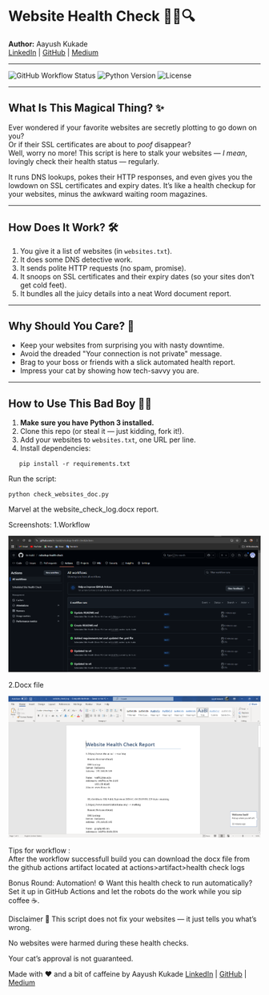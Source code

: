# Website Health Check 🕵️‍♂️🔍

**Author:** Aayush Kukade  
[LinkedIn](https://www.linkedin.com/in/aayushkukade/) | [GitHub](https://github.com/its-tsukii/) | [Medium](https://medium.com/@sroy10012001)

---

![GitHub Workflow Status](https://img.shields.io/github/actions/workflow/status/its-tsukii/nslookup-health-check/health-check.yml?branch=main)
![Python Version](https://img.shields.io/badge/python-3.8%2B-blue)
![License](https://img.shields.io/github/license/its-tsukii/nslookup-health-check)

---
## What Is This Magical Thing? ✨

Ever wondered if your favorite websites are secretly plotting to go down on you?  
Or if their SSL certificates are about to *poof* disappear?  
Well, worry no more! This script is here to stalk your websites  — *I mean*, lovingly check their health status — regularly.

It runs DNS lookups, pokes their HTTP responses, and even gives you the lowdown on SSL certificates and expiry dates. It’s like a health checkup for your websites, minus the awkward waiting room magazines.

---

## How Does It Work? 🛠️

1. You give it a list of websites (in `websites.txt`).  
2. It does some DNS detective work.  
3. It sends polite HTTP requests (no spam, promise).  
4. It snoops on SSL certificates and their expiry dates (so your sites don’t get cold feet).  
5. It bundles all the juicy details into a neat Word document report.  

---

## Why Should You Care? 🤔

- Keep your websites from surprising you with nasty downtime.  
- Avoid the dreaded "Your connection is not private" message.  
- Brag to your boss or friends with a slick automated health report.  
- Impress your cat by showing how tech-savvy you are.  

---

## How to Use This Bad Boy 🏃‍♂️

1. **Make sure you have Python 3 installed.**  
2. Clone this repo (or steal it — just kidding, fork it!).  
3. Add your websites to `websites.txt`, one URL per line.  
4. Install dependencies:  
```
   pip install -r requirements.txt
```  
Run the script:

```
python check_websites_doc.py
```
Marvel at the website_check_log.docx report.

Screenshots:
1.Workflow

![actions](/screenshots/actions.png)

2.Docx file

![Sample Report](screenshots/docx.png)

Tips for workflow :
<br> After the workflow successfull build you can download the docx file from the github actions artifact located at actions>artifact>health check logs

Bonus Round: Automation! ⚙️
Want this health check to run automatically?
Set it up in GitHub Actions and let the robots do the work while you sip coffee ☕.

Disclaimer 📝
This script does not fix your websites — it just tells you what’s wrong.

No websites were harmed during these health checks.

Your cat’s approval is not guaranteed.

Made with ❤️ and a bit of caffeine by Aayush Kukade
[LinkedIn](https://www.linkedin.com/in/aayushkukade/) | [GitHub](https://github.com/its-tsukii/) | [Medium](https://medium.com/@sroy10012001)
